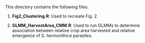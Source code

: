 
This directory contains the following files:

1. **Fig2_Clustering.R**: Used to recreate Fig. 2. 

2. **GLMM_HarvestArea_CMM.R**: Used to run GLMMs to determine association between relative crop area harvested and relative emergence of *S. hermonthica* parasites.  
